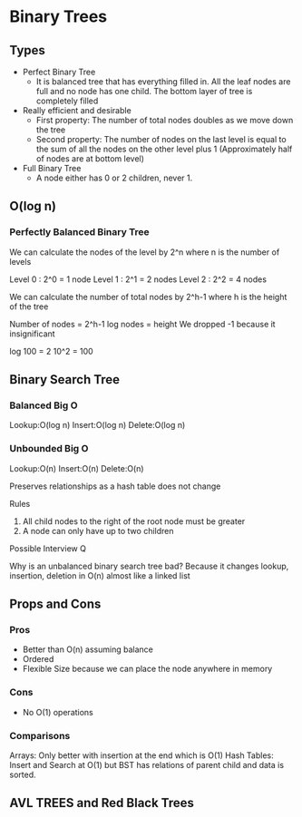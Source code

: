 # Binary Trees

## Types

- Perfect Binary Tree
  - It is balanced tree that has everything filled in. All the leaf nodes are full and no node has one child. The bottom layer of tree is completely filled
- Really efficient and desirable
  - First property: The number of total nodes doubles as we move down the tree
  - Second property: The number of nodes on the last level is equal to the sum of all the nodes on the other level plus 1 (Approximately half of nodes are at bottom level)
- Full Binary Tree
  - A node either has 0 or 2 children, never 1.

## O(log n)

### Perfectly Balanced Binary Tree

We can calculate the nodes of the level by 2^n where n is the number of levels

Level 0 : 2^0 = 1 node
Level 1 : 2^1 = 2 nodes
Level 2 : 2^2 = 4 nodes

We can calculate the number of total nodes by 2^h-1 where h is the height of the tree

Number of nodes = 2^h-1
log nodes = height
We dropped -1 because it insignificant

log 100 = 2
10^2 = 100

## Binary Search Tree

### Balanced Big O

Lookup:O(log n)
Insert:O(log n)
Delete:O(log n)

### Unbounded Big O

Lookup:O(n)
Insert:O(n)
Delete:O(n)

Preserves relationships as a hash table does not change

Rules

1. All child nodes to the right of the root node must be greater
2. A node can only have up to two children

Possible Interview Q

Why is an unbalanced binary search tree bad?
Because it changes lookup, insertion, deletion in O(n) almost like a linked list

## Props and Cons

### Pros

- Better than O(n) assuming balance
- Ordered
- Flexible Size because we can place the node anywhere in memory

### Cons

- No O(1) operations

### Comparisons

Arrays: Only better with insertion at the end which is O(1)
Hash Tables: Insert and Search at O(1) but BST has relations of parent child and data is sorted.

## AVL TREES and Red Black Trees
